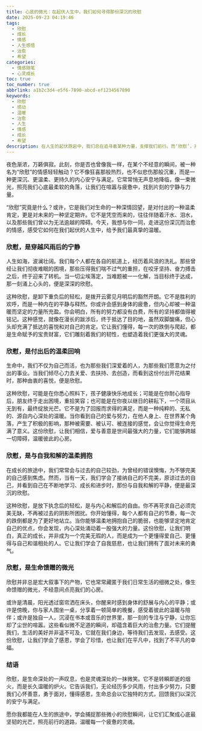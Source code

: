 ```yaml
---
title: 心底的微光：在起伏人生中，我们如何寻得那份深沉的欣慰
date: 2025-09-23 04:19:46
tags:
  - 欣慰
  - 成长
  - 情感
  - 人生感悟
  - 治愈
  - 希望
categories:
  - 情感随笔
  - 心灵成长
toc: true
toc_number: true
abbrlink: a1b2c3d4-e5f6-7890-abcd-ef1234567890
keywords:
  - 欣慰
  - 感动
  - 温暖
  - 治愈
  - 人生
  - 情感
  - 成长
  - 希望
description: 在人生的起伏跌宕中，我们总在追寻着某种力量，支撑我们前行。而‘欣慰’，并非轰轰烈烈的喜悦，它更像心底深处一束温柔的微光，是穿越风雨后的宁静，是付出后的温柔回响，更是与自我和解的深情拥抱。本文将带你一同感受这份深沉而治愈的情感，探寻它如何在平凡日常中，给予我们最真挚的温暖与希望。
---
```


夜色渐浓，万籁俱寂。此刻，你是否也曾像我一样，在某个不经意的瞬间，被一种名为“欣慰”的情感轻轻触动？它不像狂喜那般热烈，也不似悲伤那般沉重，而是一种更深沉、更温柔、更持久的内心安宁与满足。它常常悄无声息地降临，像一束微光，照亮我们心底最柔软的角落，让我们在喧嚣与疲惫中，找到片刻的宁静与力量。

“欣慰”究竟是什么？或许，它是我们对生命的一种深情回望，是对付出的一种温柔肯定，更是对未来的一种坚定期许。它不是凭空而来的，往往伴随着汗水、泪水，以及那些我们曾以为无法逾越的障碍。今天，我想与你一同，走进这份深沉而治愈的情感，感受它如何在我们起伏的人生中，给予我们最真挚的温暖。

### 欣慰，是穿越风雨后的宁静

人生如海，波澜壮阔。我们每个人都在各自的航道上，经历着风浪的洗礼。那些曾经让我们彻夜难眠的困境，那些压得我们喘不过气的重担，在咬牙坚持、奋力搏击之后，终于迎来了转机。当一切尘埃落定，当难题被一一化解，当目标终于达成，那一刻涌上心头的，便是深深的欣慰。

这种欣慰，是卸下重负后的轻松，是拨开云雾见月明后的豁然开朗。它不是胜利的欢呼，而是一种内在的平静与释然。你或许会感到身体的疲惫，但内心却被一种温暖而坚定的力量所充盈。你会明白，所有的努力都没有白费，所有的坚持都值得被铭记。这种感觉，就像在漫长的跋涉后，终于抵达了目的地，虽然双脚酸痛，但心头却充满了抵达的喜悦和对自己的肯定。它让我们懂得，每一次的跌倒与爬起，都是生命赋予的宝贵财富，它们雕刻着我们的韧性，也塑造着我们更强大的灵魂。

### 欣慰，是付出后的温柔回响

生命中，我们不仅为自己而活，也为那些我们深爱着的人，为那些我们愿意为之付出的事业。当我们倾尽心力去关爱、去扶持、去创造，而看到这份付出开花结果时，那种由衷的喜悦，便是欣慰。

这种欣慰，可能是在你悉心照料下，孩子健康快乐地成长；可能是在你耐心指导后，朋友终于走出困境，重拾笑容；也可能是在你夜以继日的耕耘下，一个项目从无到有，最终绽放光芒。它不是为了回报而求得的满足，而是一种纯粹的、无私的、源自内心深处的温暖。当你看到自己的爱与努力，在他人身上、在世界某个角落，产生了积极的影响，那种被需要、被认可、被连接的感觉，会让你觉得生命充满了意义。这份欣慰，让我们相信，爱与善意是世间最强大的力量，它们能够跨越一切障碍，温暖彼此的心房。

### 欣慰，是与自我和解的温柔拥抱

在成长的旅途中，我们常常会与过去的自己较劲，为曾经的错误懊悔，为不够完美的自己感到焦虑。然而，当有一天，我们学会了接纳自己的不完美，原谅过去的自己，并看到自己在不断地学习、成长和进步时，那份与自我和解的平静，便是最深沉的欣慰。

这种欣慰，是放下执念后的轻松，是与内心和解后的自由。你不再苛求自己必须完美无缺，不再被过去的阴影所困扰。你开始懂得，每个人都有自己的节奏，每一次的跌倒都是为了更好地站立。当你能够温柔地拥抱自己的脆弱，也能够坚定地肯定自己的优点，你会发现，内心深处涌动着一股强大的力量。这份欣慰，让我们明白，真正的成长，并非成为一个完美无瑕的人，而是成为一个更懂得爱自己、更懂得与自己和谐相处的人。它让我们学会了自我慈悲，也让我们拥有了面对未来的勇气。

### 欣慰，是生命馈赠的微光

欣慰并非总是宏大叙事下的产物，它也常常藏匿于我们日常生活的细微之处，像生命馈赠的微光，不经意间点亮我们的心房。

或许是清晨，阳光透过窗帘洒在床头，你醒来时感到身体的舒展与内心的平静；或许是傍晚，你与家人围坐一桌，分享着一顿简单的晚餐，感受着彼此的温暖与陪伴；或许是独自一人，沉浸在书本或音乐的世界里，那一刻的专注与宁静，让你忘却了尘世的喧嚣。这些看似微不足道的瞬间，却蕴含着巨大的治愈力量。它们提醒我们，生活的美好并非遥不可及，它就在我们身边，等待我们去发现，去感受。这份欣慰，让我们学会了感恩，学会了珍惜，也让我们在平凡中，找到了不平凡的幸福。

### 结语

欣慰，是生命深处的一声叹息，也是灵魂深处的一抹微笑。它不是转瞬即逝的烟火，而是长久温暖的炉火。它告诉我们，无论经历多少风雨，付出多少努力，只要我们心怀善意，勇于面对，懂得感恩，生命总会以它独特的方式，回馈我们以深沉的安宁与满足。

愿你我都能在人生的旅途中，学会捕捉那些微小的欣慰瞬间，让它们汇聚成心底最坚韧的光芒，照亮前行的道路，温暖每一个疲惫的灵魂。